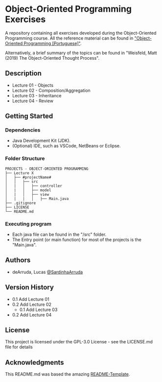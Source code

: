 # Object-Oriented Programming Exercises

A repository containing all exercises developed during the Object-Oriented Programming course.
All the reference material can be found in ["Object-Oriented Programming [Portuguese]"](https://www.leandrocolevati.com.br/index.jsp).

Alternatively, a brief summary of the topics can be found in "Weisfeld, Matt (2019) The Object-Oriented Thought Process".

## Description

* Lecture 01 - Objects
* Lecture 02 - Composition/Aggregation
* Lecture 03 - Inheritance
* Lecture 04 - Review

## Getting Started

### Dependencies

* Java Development Kit (JDK).
* (Optional) IDE, such as VSCode, NetBeans or Eclipse.

### Folder Structure

````
PROJECTS - OBJECT-ORIENTED PROGRAMMING
├── Lecture X
│   ├── #projectName#
│   │   ├── src
│   |   │   ├── controller
│   |   │   ├── model
│   |   │   ├── view
│   |   |   │   ├── Main.java
├── .gitignore
├── LICENSE
└── README.md
````

### Executing program

* Each java file can be found in the "/src" folder.
* The Entry point (or main function) for most of the projects is the "Main.java".

## Authors

 - deArruda, Lucas [@SardinhaArruda](https://twitter.com/SardinhaArruda)

## Version History

* 0.1
    Add Lecture 01
* 0.2
    Add Lecture 02
    * 0.1
    Add Lecture 03
* 0.2
    Add Lecture 04

## License

This project is licensed under the GPL-3.0 License - see the LICENSE.md file for details

## Acknowledgments

This README.md was based the amazing [README-Template](https://gist.github.com/DomPizzie/7a5ff55ffa9081f2de27c315f5018afc).